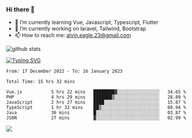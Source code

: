 ### Hi there 👋
- 🌱 I’m currently learning Vue, Javascript, Typescript, Flutter
- 🔭 I’m currently working on laravel, Tailwind, Bootstrap
- 📫 How to reach me: alvin.eagle.23@gmail.com



![github stats](https://github-readme-stats.vercel.app/api?username=alvnfaiz&show_icons=true)


[![Typing SVG](http://readme-typing-svg.herokuapp.com?font=Montserrat&color=%2336BCF7&duration=4000&center=true&lines=Alvin+Faiz;Fullstack+Developer;PHP%2C+Java%2C+Javascript%2C+Python;Laravel%2C+Vue%202%2C+Tailwind%2C+Bootstrap)](https://git.io/typing-svg)

<!--[![Alvnfaiz wakatime stats](https://github-readme-stats.vercel.app/api/wakatime?username=alvnfaiz&layout=compact&theme=dracula)](https://github.com/anuraghazra/github-readme-stats)

<!--START_SECTION:waka-->

```text
From: 17 December 2022 - To: 16 January 2023

Total Time: 15 hrs 32 mins

Vue.js           5 hrs 22 mins   ████████▓░░░░░░░░░░░░░░░░   34.65 %
PHP              4 hrs 29 mins   ███████▒░░░░░░░░░░░░░░░░░   28.89 %
JavaScript       2 hrs 27 mins   ████░░░░░░░░░░░░░░░░░░░░░   15.87 %
TypeScript       1 hr 32 mins    ██▒░░░░░░░░░░░░░░░░░░░░░░   09.94 %
Java             36 mins         █░░░░░░░░░░░░░░░░░░░░░░░░   03.87 %
JSON             27 mins         ▓░░░░░░░░░░░░░░░░░░░░░░░░   02.99 %
```

<!--END_SECTION:waka-->

  <!-- Change the `github-readme-stats.anuraghazra1.vercel.app` to `github-readme-stats.vercel.app`  -->
  <img align="center" src="https://github-readme-stats.anuraghazra1.vercel.app/api/top-langs/?username=alvnfaiz&layout=compact" />
<!--
**alvnfaiz/alvnfaiz** is a ✨ _special_ ✨ repository because its `README.md` (this file) appears on your GitHub profile.

Here are some ideas to get you started:

- 🔭 I’m currently working on ...
- 🌱 I’m currently learning ...
- 👯 I’m looking to collaborate on ...
- 🤔 I’m looking for help with ...
- 💬 Ask me about ...
- 📫 How to reach me: ...
- 😄 Pronouns: ...
- ⚡ Fun fact: ...
-->

